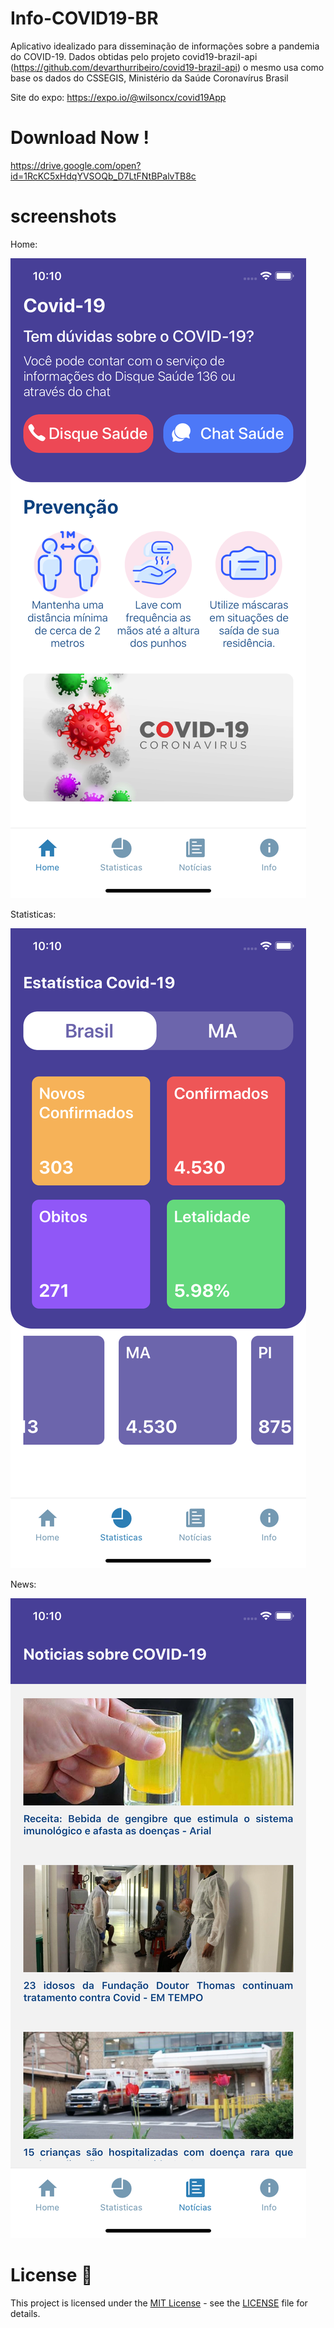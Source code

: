 # Info-COVID19-BR

Aplicativo idealizado para disseminação de informações sobre a 
pandemia do COVID-19. Dados obtidas pelo projeto covid19-brazil-api 
(https://github.com/devarthurribeiro/covid19-brazil-api) o mesmo 
usa como base os dados do CSSEGIS, Ministério da Saúde Coronavírus Brasil

Site do expo: https://expo.io/@wilsoncx/covid19App

# Download Now !
https://drive.google.com/open?id=1RcKC5xHdqYVSOQb_D7LtFNtBPalvTB8c


# screenshots
Home:

<img src="https://github.com/eusouwilson/Info-COVID19-BR/blob/master/screenshots/home.png" alt="Home" height="1024" width="473">


Statisticas:

<img src="https://github.com/eusouwilson/Info-COVID19-BR/blob/master/screenshots/estatisticas.png" alt="Statisticas" height="1024" width="473">


News:

<img src="https://github.com/eusouwilson/Info-COVID19-BR/blob/master/screenshots/news.png" alt="News" height="1024" width="473">

# License 📝


This project is licensed under the <a href="https://opensource.org/licenses/MIT">MIT License</a> - see the <a href="https://github.com/eusouwilson/Info-COVID19-BR/blob/master/LICENSE">LICENSE</a> file for details.
     
